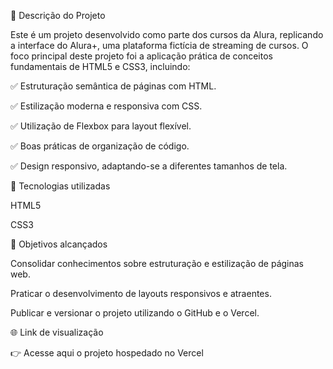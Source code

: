 📄 Descrição do Projeto

Este é um projeto desenvolvido como parte dos cursos da Alura, replicando a interface do Alura+, uma plataforma fictícia de streaming de cursos. O foco principal deste projeto foi a aplicação prática de conceitos fundamentais de HTML5 e CSS3, incluindo:

✅ Estruturação semântica de páginas com HTML.

✅ Estilização moderna e responsiva com CSS.

✅ Utilização de Flexbox para layout flexível.

✅ Boas práticas de organização de código.

✅ Design responsivo, adaptando-se a diferentes tamanhos de tela.


🚀 Tecnologias utilizadas

HTML5

CSS3

🎯 Objetivos alcançados

Consolidar conhecimentos sobre estruturação e estilização de páginas web.

Praticar o desenvolvimento de layouts responsivos e atraentes.

Publicar e versionar o projeto utilizando o GitHub e o Vercel.


🌐 Link de visualização

👉 Acesse aqui o projeto hospedado no Vercel
